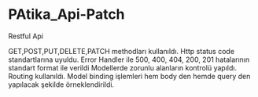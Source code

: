 # PAtika_Api-Patch
Restful Api

GET,POST,PUT,DELETE,PATCH methodları kullanıldı.
Http status code standartlarına uyuldu. Error Handler ile 500, 400, 404, 200, 201 hatalarının standart format ile verildi
Modellerde zorunlu alanların kontrolü yapıldı.
Routing kullanıldı.
Model binding işlemleri hem body den hemde query den yapılacak şekilde örneklendirildi.
